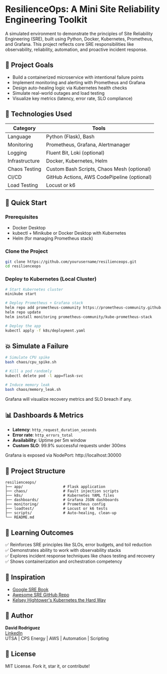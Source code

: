 # ResilienceOps: A Mini Site Reliability Engineering Toolkit

A simulated environment to demonstrate the principles of Site Reliability Engineering (SRE), built using Python, Docker, Kubernetes, Prometheus, and Grafana. This project reflects core SRE responsibilities like observability, reliability, automation, and proactive incident response.

## 📌 Project Goals

- Build a containerized microservice with intentional failure points
- Implement monitoring and alerting with Prometheus and Grafana
- Design auto-healing logic via Kubernetes health checks
- Simulate real-world outages and load testing
- Visualize key metrics (latency, error rate, SLO compliance)

## 🧰 Technologies Used

| Category        | Tools                                          |
|----------------|------------------------------------------------|
| Language        | Python (Flask), Bash                          |
| Monitoring      | Prometheus, Grafana, Alertmanager             |
| Logging         | Fluent Bit, Loki (optional)                   |
| Infrastructure  | Docker, Kubernetes, Helm                      |
| Chaos Testing   | Custom Bash Scripts, Chaos Mesh (optional)    |
| CI/CD           | GitHub Actions, AWS CodePipeline (optional)   |
| Load Testing    | Locust or k6                                   |

## 🚀 Quick Start

### Prerequisites

- Docker Desktop
- kubectl + Minikube or Docker Desktop with Kubernetes
- Helm (for managing Prometheus stack)

### Clone the Project

```bash
git clone https://github.com/yourusername/resilienceops.git
cd resilienceops
```

### Deploy to Kubernetes (Local Cluster)

```bash
# Start Kubernetes cluster
minikube start

# Deploy Prometheus + Grafana stack
helm repo add prometheus-community https://prometheus-community.github.io/helm-charts
helm repo update
helm install monitoring prometheus-community/kube-prometheus-stack

# Deploy the app
kubectl apply -f k8s/deployment.yaml
```

## 💥 Simulate a Failure

```bash
# Simulate CPU spike
bash chaos/cpu_spike.sh

# Kill a pod randomly
kubectl delete pod -l app=flask-svc

# Induce memory leak
bash chaos/memory_leak.sh
```

Grafana will visualize recovery metrics and SLO breach if any.

## 📊 Dashboards & Metrics

- **Latency**: `http_request_duration_seconds`
- **Error rate**: `http_errors_total`
- **Availability**: Uptime per 5m window
- **Custom SLO**: 99.9% successful requests under 300ms

Grafana is exposed via NodePort: http://localhost:30000

## 📎 Project Structure

```plaintext
resilienceops/
├── app/                  # Flask application
├── chaos/                # Fault injection scripts
├── k8s/                  # Kubernetes YAML files
├── dashboards/           # Grafana JSON dashboards
├── monitoring/           # Prometheus config
├── loadtest/             # Locust or k6 tests
├── scripts/              # Auto-healing, clean-up
└── README.md
```

## 📗 Learning Outcomes

✅ Reinforces SRE principles like SLOs, error budgets, and toil reduction  
✅ Demonstrates ability to work with observability stacks  
✅ Explores incident response techniques like chaos testing and recovery  
✅ Shows containerization and orchestration competency

## 🧠 Inspiration

- [Google SRE Book](https://sre.google/books/)
- [Awesome SRE GitHub Repo](https://github.com/dastergon/awesome-sre)
- [Kelsey Hightower's Kubernetes the Hard Way](https://github.com/kelseyhightower/kubernetes-the-hard-way)

## 📝 Author

**David Rodriguez**  
[LinkedIn](https://www.linkedin.com/in/david-i-rodriguez/)  
UTSA | CPS Energy | AWS | Automation | Scripting

## 📜 License

MIT License. Fork it, star it, or contribute!
